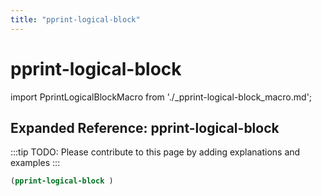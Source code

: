 ```yaml
---
title: "pprint-logical-block"
---
```


# pprint-logical-block

import PprintLogicalBlockMacro from './_pprint-logical-block_macro.md';

<PprintLogicalBlockMacro />

## Expanded Reference: pprint-logical-block

:::tip
TODO: Please contribute to this page by adding explanations and examples
:::

```lisp
(pprint-logical-block )
```
